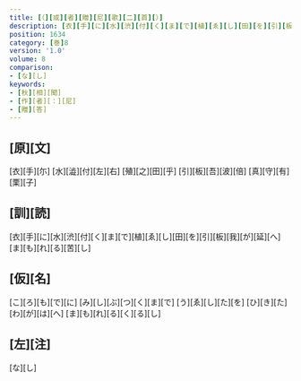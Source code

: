 ```yaml
---
title: [（][或][者][贈][尼][歌][二][首][）]
description: [衣][手][に][水][渋][付][く][ま][で][植][ゑ][し][田][を][引][板][我][が][延][へ][ま][も][れ][る][苦][し]
position: 1634
category: [巻]8
version: '1.0'
volume: 8
comparison:
- [な][し]
keywords:
- [秋][相][聞]
- [作][者][：][尼]
- [贈][答]
---
```


## [原][文]

[衣][手][尓] [水][澁][付][左][右] [殖][之][田][乎] [引][板][吾][波][倍] [真][守][有][栗][子]

## [訓][読]

[衣][手][に][水][渋][付][く][ま][で][植][ゑ][し][田][を][引][板][我][が][延][へ][ま][も][れ][る][苦][し]

## [仮][名]

[こ][ろ][も][で][に] [み][し][ぶ][つ][く][ま][で] [う][ゑ][し][た][を] [ひ][き][た][わ][が][は][へ] [ま][も][れ][る][く][る][し]

## [左][注]

[な][し]

